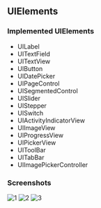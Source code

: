 ## UIElements
### Implemented UIElements
* UILabel
* UITextField
* UITextView
* UIButton
* UIDatePicker
* UIPageControl
* UISegmentedControl
* UISlider
* UIStepper
* UISwitch
* UIActivityIndicatorView
* UIImageView
* UIProgressView
* UIPickerView
* UIToolBar
* UITabBar
* UIImagePickerController

### Screenshots
![1](https://user-images.githubusercontent.com/59638518/122765097-c6bf2680-d2bd-11eb-8cad-89f5d7ac224e.png)
![2](https://user-images.githubusercontent.com/59638518/122765104-c888ea00-d2bd-11eb-9d10-ed2e561ed97c.png)
![3](https://user-images.githubusercontent.com/59638518/122765121-caeb4400-d2bd-11eb-93a2-c44cdf53b6cc.png)

